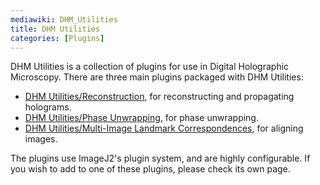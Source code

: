 ```yaml
---
mediawiki: DHM_Utilities
title: DHM Utilities
categories: [Plugins]
---
```


DHM Utilities is a collection of plugins for use in Digital Holographic Microscopy. There are three main plugins packaged with DHM Utilities:

-   [DHM Utilities/Reconstruction](/plugins/dhm-utilities/reconstruction), for reconstructing and propagating holograms.
-   [DHM Utilities/Phase Unwrapping](/plugins/dhm-utilities/phase-unwrapping), for phase unwrapping.
-   [DHM Utilities/Multi-Image Landmark Correspondences](/plugins/dhm-utilities/multi-image-landmark-correspondences), for aligning images.

The plugins use ImageJ2's plugin system, and are highly configurable. If you wish to add to one of these plugins, please check its own page.


